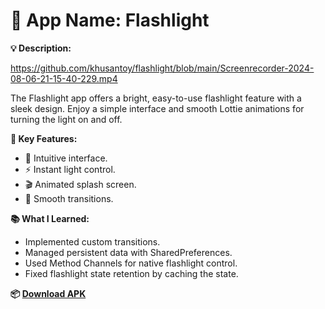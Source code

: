 # 🌟 App Name: Flashlight

**💡 Description:**

https://github.com/khusantoy/flashlight/blob/main/Screenrecorder-2024-08-06-21-15-40-229.mp4

The Flashlight app offers a bright, easy-to-use flashlight feature with a sleek design. Enjoy a simple interface and smooth Lottie animations for turning the light on and off.

**🔑 Key Features:**

- 🎨 Intuitive interface.
- ⚡ Instant light control.
- 🎬 Animated splash screen.
- 🚀 Smooth transitions.

**📚 What I Learned:**

- Implemented custom transitions.
- Managed persistent data with SharedPreferences.
- Used Method Channels for native flashlight control.
- Fixed flashlight state retention by caching the state.

**📦 [Download APK](https://t.me/khusanboyscodes/268)**
